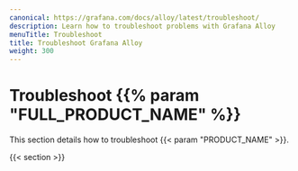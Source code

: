 ```yaml
---
canonical: https://grafana.com/docs/alloy/latest/troubleshoot/
description: Learn how to troubleshoot problems with Grafana Alloy
menuTitle: Troubleshoot
title: Troubleshoot Grafana Alloy
weight: 300
---
```


# Troubleshoot {{% param "FULL_PRODUCT_NAME" %}}

This section details how to troubleshoot {{< param "PRODUCT_NAME" >}}.

{{< section >}}
